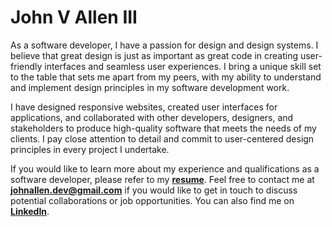 # John V Allen III

As a software developer, I have a passion for design and design systems. I believe that great design is just as important as great code in creating user-friendly interfaces and seamless user experiences. I bring a unique skill set to the table that sets me apart from my peers, with my ability to understand and implement design principles in my software development work.

I have designed responsive websites, created user interfaces for applications, and collaborated with other developers, designers, and stakeholders to produce high-quality software that meets the needs of my clients. I pay close attention to detail and commit to user-centered design principles in every project I undertake.

If you would like to learn more about my experience and qualifications as a software developer, please refer to my **<a href="https://raw.githubusercontent.com/JxhnAllen/JxhnAllen.github.io/8bd5ef02771f4e64891d9b5c09a3bb1f09e37467/assets/files/Allen-John-V-resume-2023.pdf" download>resume</a>**. Feel free to contact me at **johnallen.dev@gmail.com** if you would like to get in touch to discuss potential collaborations or job opportunities. You can also find me on **<a href="https://www.linkedin.com/in/johnvalleniii/" target="_blank">LinkedIn</a>**.


